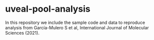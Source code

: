 # uveal-pool-analysis
In this repository we include the sample code and data to reproduce analysis from García-Mulero S et al, International Journal of Molecular Sciences (2021).
